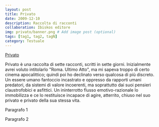 ```yaml
---
layout: post
title: Privato
date: 2009-12-10
description: Raccolta di racconti
collaboration: Ibiskos editore
img: privato/banner.png # Add image post (optional)
tags: [tag1, tag2, tagN]
category: Testuale
---
```

[Privato](https://amzn.to/2NAvqQc)

Privato è una raccolta di sette racconti, scritti in sette giorni. Inizialmente avrei voluto intitolarlo "Roma. Ultimo Atto", ma mi sapeva troppo di certo cinema apocalittico; quindi poi ho declinato verso qualcosa di più discreto. Un essere umano fantoccio incastrato e oppresso da rapporti umani predatori, da sistemi di valore incoerenti, ma soprattutto dai suoi pensieri claustrofobici e asfittici. Un ininterrotto flusso emotivo-razionale lo immobilizza e ce lo restituisce incapace di agire, atterrito, chiuso nel suo privato e privato della sua stessa vita.

Paragrafo 1

Paragrafo 2
